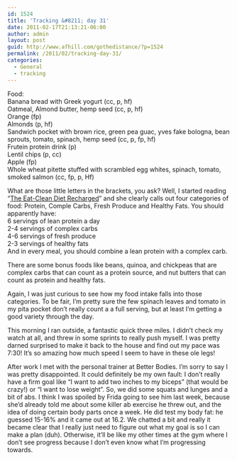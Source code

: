 ```yaml
---
id: 1524
title: 'Tracking &#8211; day 31'
date: 2011-02-17T21:13:21-06:00
author: admin
layout: post
guid: http://www.afhill.com/gothedistance/?p=1524
permalink: /2011/02/tracking-day-31/
categories:
  - General
  - tracking
---
```

Food:  
Banana bread with Greek yogurt (cc, p, hf)  
Oatmeal, Almond butter, hemp seed (cc, p, hf)  
Orange (fp)  
Almonds (p, hf)  
Sandwich pocket with brown rice, green pea guac, yves fake bologna, bean sprouts, tomato, spinach, hemp seed (cc, p, fp, hf)  
Frutein protein drink (p)  
Lentil chips (p, cc)  
Apple (fp)  
Whole wheat pitette stuffed with scrambled egg whites, spinach, tomato, smoked salmon (cc, fp, p, Hf)

What are those little letters in the brackets, you ask? Well, I started reading &#8220;[The Eat-Clean Diet Recharged](http://www.amazon.com/Eat-Clean-Diet-Recharged-Lasting-Better/dp/1552100677)&#8221; and she clearly calls out four categories of food: Protein, Comple Carbs, Fresh Produce and Healthy Fats. You should apparently have:  
6 servings of lean protein a day  
2-4 servings of complex carbs  
4-6 servings of fresh produce  
2-3 servings of healthy fats  
And in every meal, you should combine a lean protein with a complex carb.

There are some bonus foods like beans, quinoa, and chickpeas that are complex carbs that can count as a protein source, and nut butters that can count as protein and healthy fats. 

Again, I was just curious to see how my food intake falls into those categories. To be fair, I&#8217;m pretty sure the few spinach leaves and tomato in my pita pocket don&#8217;t really count a a full serving, but at least I&#8217;m getting a good variety through the day. 

This morning I ran outside, a fantastic quick three miles. I didn&#8217;t check my watch at all, and threw in some sprints to really push myself. I was pretty darned surprised to make it back to the house and find out my pace was 7:30! It&#8217;s so amazing how much speed I seem to have in these ole legs! 

After work I met with the personal trainer at Better Bodies. I&#8217;m sorry to say I was pretty disappointed. It could definitely be my own fault: I don&#8217;t really have a firm goal like &#8220;I want to add two inches to my biceps&#8221; (that would be crazy!) or &#8220;I want to lose weight&#8221;. So, we did some squats and lunges and a bit of abs. I think I was spoiled by Frida going to see him last week, because she&#8217;d already told me about some killer ab exercise he threw out, and the idea of doing certain body parts once a week. He did test my body fat: he guessed 15-16% and it came out at 16.2. We chatted a bit and really it became clear that I really just need to figure out what my goal is so I can make a plan (duh). Otherwise, it&#8217;ll be like my other times at the gym where I don&#8217;t see progress because I don&#8217;t even know what I&#8217;m progressing towards.